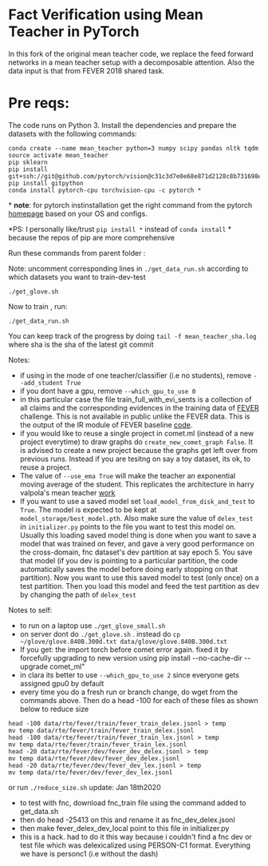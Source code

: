  
# Fact Verification using Mean Teacher in PyTorch

In this fork of the original mean teacher code, we replace the feed forward networks in a mean teacher setup with 
 a decomposable attention. Also the data input is that from FEVER 2018 shared task.
 
# Pre reqs:
 
 The code runs on Python 3. Install the dependencies and prepare the datasets with the following commands:

```
conda create --name mean_teacher python=3 numpy scipy pandas nltk tqdm
source activate mean_teacher
pip sklearn
pip install git+ssh://git@github.com/pytorch/vision@c31c3d7e0e68e871d2128c8b731698ed3b11b119
pip install gitpython
conda install pytorch-cpu torchvision-cpu -c pytorch *
```
\* **note**: for pytorch instinstallation get the right command from the pytorch [homepage](https://pytorch.org/) based on your OS and configs.

*PS: I personally like/trust `pip install *` instead of `conda install` * because the repos of pip are more comprehensive



Run these commands from parent folder :

Note: uncomment corresponding lines in `./get_data_run.sh` according to which datasets you want to train-dev-test

```
./get_glove.sh
```

Now to train , run:

```
./get_data_run.sh
```
You can keep track of the progress by doing `tail -f mean_teacher_sha.log` where sha is the sha of the latest git commit

Notes: 
- if using in the mode of one teacher/classifier (i.e no students), remove `--add_student True`
- if you dont have a gpu, remove `--which_gpu_to_use 0`
- in this particular case the file train_full_with_evi_sents is a collection of all claims and the corresponding
 evidences in the training data of [FEVER](http://fever.ai/) challenge. This is not available in public unlike the FEVER data. 
 This is the output of the IR module of FEVER baseline [code](http://fever.ai/task.html).
- if you would like to reuse a single project in comet.ml (instead of a new project everytime)
 to draw graphs do  `create_new_comet_graph False`. It is advised to create a new project because the graphs get left over from previous runs. Instead if you are tesitng on say a toy dataset, its ok, to reuse a project.
- The value of `--use_ema True` will make the teacher an exponential moving average of the student. This replicates the architecture in harry valpola's mean teacher [work](https://papers.nips.cc/paper/6719-mean-teachers-are-better-role-models-weight-averaged-consistency-targets-improve-semi-supervised-deep-learning-results.pdf)
- If you want to use a saved model set `load_model_from_disk_and_test` to `True`. The model is expected to be kept at  `model_storage/best_model.pth`. Also make sure the value of `delex_test` in `initializer.py` points to the file you want to test this model on. Usually this loading saved model
thing is done when you want to save a model that was trained on fever, and gave a very good performance on the cross-domain, fnc dataset's dev partition at say epoch 5. You save that model (if you dev is pointing to a particular partition, the code automatically saves the model before 
doing early stopping on that partition). Now you want to use this saved model to test (only once) on a test partition. Then you load this model and feed the test partition as dev by changing the path of `delex_test`  


Notes to self:
- to run on a laptop use `./get_glove_small.sh`
- on server dont do `./get_glove.sh` . instead do `cp ~/glove/glove.840B.300d.txt data/glove/glove.840B.300d.txt` 
- If you get: the import torch before comet error again. fixed it by forcefully upgrading to new version using pip install --no-cache-dir --upgrade comet_ml"
- in clara its better to use `--which_gpu_to_use 2` since everyone gets assigned gpu0 by default
- every time you do a fresh run or branch change, do wget from the commands above. Then do a head -100 for each of these files as shown below to reduce size
```
head -100 data/rte/fever/train/fever_train_delex.jsonl > temp
mv temp data/rte/fever/train/fever_train_delex.jsonl
head -100 data/rte/fever/train/fever_train_lex.jsonl > temp
mv temp data/rte/fever/train/fever_train_lex.jsonl
head -20 data/rte/fever/dev/fever_dev_delex.jsonl > temp
mv temp data/rte/fever/dev/fever_dev_delex.jsonl
head -20 data/rte/fever/dev/fever_dev_lex.jsonl > temp
mv temp data/rte/fever/dev/fever_dev_lex.jsonl

```

or run `./reduce_size.sh`
update: Jan 18th2020
- to test with fnc, download fnc_train file using the command added to get_data.sh
- then do head -25413 on this and rename it as fnc_dev_delex.jsonl
- then make fever_delex_dev_local point to this file in initializer.py
- this is a hack. had to do it this way because i couldn't find a fnc dev or test file which was delexicalized using PERSON-C1 format. Everything we have is personc1 (i.e without the dash)
